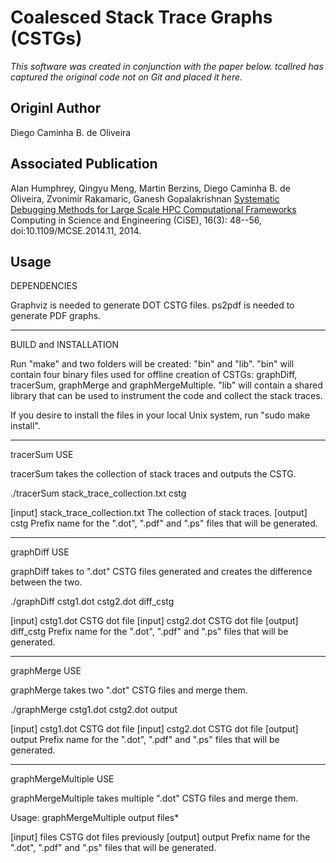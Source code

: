 # Coalesced Stack Trace Graphs (CSTGs)

*This software was created in conjunction with the paper below. tcallred has captured the original code not on Git and placed it here.*

## Originl Author
Diego Caminha B. de Oliveira

## Associated Publication 
Alan Humphrey, Qingyu Meng, Martin Berzins, Diego Caminha B. de Oliveira, Zvonimir Rakamaric, Ganesh Gopalakrishnan
[Systematic Debugging Methods for Large Scale HPC Computational Frameworks](https://soarlab.org/publications/2014_cise_hmbcrg/)
Computing in Science and Engineering (CiSE), 16(3): 48--56, doi:10.1109/MCSE.2014.11, 2014.

## Usage
DEPENDENCIES

Graphviz is needed to generate DOT CSTG files.
ps2pdf is needed to generate PDF graphs.

-------------------------------------------------
BUILD and INSTALLATION 

Run "make" and two folders will be created: "bin" and "lib".
"bin" will contain four binary files used for offline creation of CSTGs: graphDiff, tracerSum, graphMerge and graphMergeMultiple.
"lib" will contain a shared library that can be used to instrument the code and collect the stack traces.

If you desire to install the files in your local Unix system, run "sudo make install".

-------------------------------------------------
tracerSum USE

tracerSum takes the collection of stack traces and outputs the CSTG. 

./tracerSum stack_trace_collection.txt cstg

  [input]  stack_trace_collection.txt          The collection of stack traces.
  [output] cstg                                Prefix name for the ".dot", ".pdf" and ".ps" files that will be generated.


-------------------------------------------------
graphDiff USE

graphDiff takes to ".dot" CSTG files generated and creates the difference between the two.

./graphDiff cstg1.dot cstg2.dot diff_cstg

  [input]  cstg1.dot                           CSTG dot file
  [input]  cstg2.dot                           CSTG dot file
  [output] diff_cstg                           Prefix name for the ".dot", ".pdf" and ".ps" files that will be generated.

-------------------------------------------------
graphMerge USE

graphMerge takes two ".dot" CSTG files and merge them.

./graphMerge cstg1.dot cstg2.dot output

  [input]  cstg1.dot                           CSTG dot file
  [input]  cstg2.dot                           CSTG dot file
  [output] output                              Prefix name for the ".dot", ".pdf" and ".ps" files that will be generated.

-------------------------------------------------
graphMergeMultiple USE

graphMergeMultiple takes multiple ".dot" CSTG files and merge them.

Usage: graphMergeMultiple output files*

  [input]  files                               CSTG dot files previously
  [output] output                              Prefix name for the ".dot", ".pdf" and ".ps" files that will be generated.


